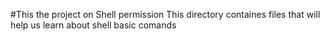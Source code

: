 #This the project on Shell permission
This directory containes files that will help us learn about shell basic comands
